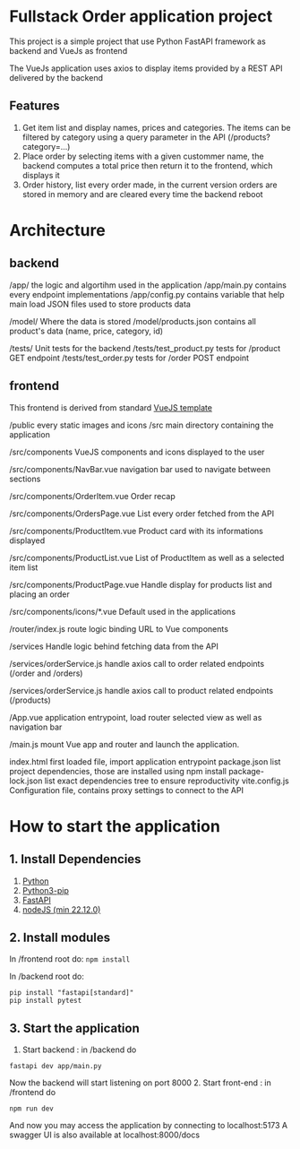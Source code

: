 # Fullstack Order application project

This project is a simple project that use Python FastAPI framework as
backend and VueJs as frontend

The VueJs application uses axios to display items provided by a REST API delivered by the backend

## Features
1. Get item list and display names, prices and categories. The items can be filtered by category using a query parameter in the API (/products?category=...)
2. Place order by selecting items with a given custommer name, the backend computes a total price then return it to the frontend, which displays it
3. Order history, list every order made, in the current version orders are stored in memory and are cleared every time the backend reboot

# Architecture 

## backend

/app/ the logic and algortihm used in the application
/app/main.py contains every endpoint implementations
/app/config.py contains variable that help main load JSON files used to store products data

/model/ Where the data is stored
/model/products.json contains all product's data (name, price, category, id)

/tests/ Unit tests for the backend
/tests/test_product.py tests for /product GET endpoint
/tests/test_order.py tests for /order POST endpoint

## frontend
This frontend is derived from standard [VueJS template](https://vuejs.org/guide/quick-start)

/public every static images and icons
/src main directory containing the application

/src/components VueJS components and icons displayed to the user

/src/components/NavBar.vue navigation bar used to navigate between sections

/src/components/OrderItem.vue Order recap

/src/components/OrdersPage.vue List every order fetched from the API

/src/components/ProductItem.vue Product card with its informations displayed

/src/components/ProductList.vue List of ProductItem as well as a selected item list

/src/components/ProductPage.vue Handle display for products list and placing an order

/src/components/icons/*.vue Default used in the applications

/router/index.js route logic binding URL to Vue components

/services Handle logic behind fetching data from the API 

/services/orderService.js handle axios call to order related endpoints (/order and /orders)

/services/orderService.js handle axios call to product related endpoints (/products)

/App.vue application entrypoint, load router selected view as well as navigation bar

/main.js mount Vue app and router and launch the application.

index.html first loaded file, import application entrypoint
package.json list project dependencies, those are installed using npm install
package-lock.json list exact dependencies tree to ensure reproductivity
vite.config.js Configuration file, contains proxy settings to connect to the API 



# How to start the application

## 1. Install Dependencies

1. [Python](https://www.python.org/downloads/)
2. [Python3-pip](https://pip.pypa.io/en/stable/installation/)
2. [FastAPI](https://fastapi.tiangolo.com/tutorial/#run-the-code)
3. [nodeJS (min 22.12.0)](https://nodejs.org/en/download)

## 2. Install modules
In /frontend root do:
```npm install ```

In /backend root do:
``` 
pip install "fastapi[standard]"
pip install pytest
```

## 3. Start the application

1. Start backend : in /backend do
```
fastapi dev app/main.py
```
Now the backend will start listening on port 8000
2. Start front-end : in /frontend do
```
npm run dev
```

And now you may access the application by connecting to localhost:5173
A swagger UI is also available at localhost:8000/docs